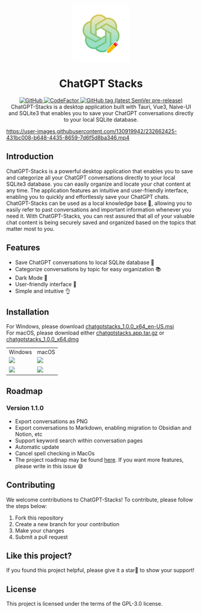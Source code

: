 <p align="center">
  <img width="150px" src="./public/icon_256X256.png" alt="ChatGPT-Stacks"><br/>
  <h1 align="center">ChatGPT Stacks</h1>
</p>

<p align="center">
  <a href="https://github.com/zhouyangtingwen/chatgpt-stacks/blob/master/LICENSE">
    <img alt="GitHub" src="https://img.shields.io/github/license/zhouyangtingwen/chatgpt-stacks"/>
  </a>
  <a href="https://github.com/zhouyangtingwen/chatgpt-stacks/issues">
    <img src="https://img.shields.io/badge/contributions-welcome-brightgreen.svg?style=flat" alt="CodeFactor" />
  </a>
  <a href="https://github.com/zhouyangtingwen/chatgpt-stacks/tags" rel="nofollow">
    <img alt="GitHub tag (latest SemVer pre-release)" src="https://img.shields.io/github/v/tag/zhouyangtingwen/chatgpt-stacks?include_prereleases&label=version"/>
  </a>
  <br/>
  ChatGPT-Stacks is a desktop application built with Tauri, Vue3, Naive-UI and SQLite3 that enables you to save your ChatGPT conversations directly to your local SQLite database.
  <br/>
  

https://user-images.githubusercontent.com/130919942/232662425-431bc008-b648-4435-8659-7d6f5d8ba346.mp4


</p>

## Introduction

ChatGPT-Stacks is a powerful desktop application that enables you to save and categorize all your ChatGPT conversations directly to your local SQLite3 database. you can easily organize and locate your chat content at any time. The application features an intuitive and user-friendly interface, enabling you to quickly and effortlessly save your ChatGPT chats. <br>ChatGPT-Stacks can be used as a local knowledge base 📝, allowing you to easily refer to past conversations and important information whenever you need it. With ChatGPT-Stacks, you can rest assured that all of your valuable chat content is being securely saved and organized based on the topics that matter most to you.

## Features
- Save ChatGPT conversations to local SQLite database 💾
- Categorize conversations by topic for easy organization 📚
- Dark Mode 🌌
- User-friendly interface 👬
- Simple and intuitive 👌

## Installation
For Windows, please download [chatgptstacks_1.0.0_x64_en-US.msi](https://github.com/zhouyangtingwen/ChatGPT-Stacks/releases/download/v1.0.0/chatgptstacks_1.0.0_x64_en-US.msi)<br>
For macOS, please download either [chatgptstacks.app.tar.gz](https://github.com/zhouyangtingwen/ChatGPT-Stacks/releases/download/v1.0.0/chatgptstacks.app.tar.gz) or [chatgptstacks_1.0.0_x64.dmg](https://github.com/zhouyangtingwen/ChatGPT-Stacks/releases/download/v1.0.0/chatgptstacks_1.0.0_x64.dmg)

<table>
    <tr>
        <td>Windows
        </td>
        <td>macOS
        </td>
    </tr>
    <tr>
        <td><img src=https://user-images.githubusercontent.com/130919942/232951179-c2deb94f-cb30-4492-82c0-82aa66cc014a.jpg width=600/></td>
        <td><img src=https://user-images.githubusercontent.com/130919942/232951203-54f3362c-acfe-4faa-8dd8-5c8ad1cf5c42.jpg width=600/></td>
    </tr>
    <tr>
        <td><img src=https://user-images.githubusercontent.com/130919942/232951511-f18fcef9-2f82-4ed4-be1c-030679429561.jpg width=600/></td>
        <td><img src=https://user-images.githubusercontent.com/130919942/232961434-2f7e7441-bac9-417b-b58e-39c76727d458.png width=600/></td>
    </tr>
</table>

## Roadmap

### Version 1.1.0
- Export conversations as PNG
- Export conversations to Markdown, enabling migration to Obsidian and Notion, etc
- Support keyword search within conversation pages
- Automatic update
- Cancel spell checking in MacOs
- The project roadmap may be found [here](https://github.com/zhouyangtingwen/chatgpt-stacks/issues/1). If you want more features, please write in this issue 😄

## Contributing
We welcome contributions to ChatGPT-Stacks! To contribute, please follow the steps below:

1. Fork this repository
1. Create a new branch for your contribution
1. Make your changes
1. Submit a pull request

## Like this project?
If you found this project helpful, please give it a star🌟 to show your support!

## License
This project is licensed under the terms of the GPL-3.0 license.
